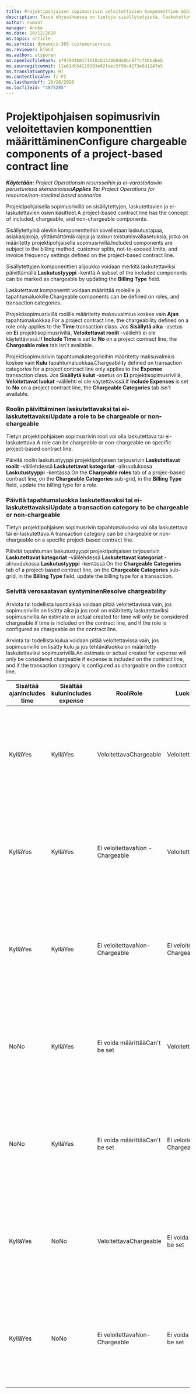 ```yaml
---
title: Projektipohjaisen sopimusrivin veloitettavien komponenttien määrittäminen
description: Tässä ohjeaiheessa on tietoja sisällytetyistä, laskutettavista ja ei-laskutettavista komponenteista sopimusriveillä.
author: rumant
manager: Annbe
ms.date: 10/12/2020
ms.topic: article
ms.service: dynamics-365-customerservice
ms.reviewer: kfend
ms.author: stsporen
ms.openlocfilehash: af97904b0171618cb15d060da9bc87fcf6bbabeb
ms.sourcegitcommit: 11a61db54119503e82faec5f99c4273e8d1247e5
ms.translationtype: HT
ms.contentlocale: fi-FI
ms.lasthandoff: 10/16/2020
ms.locfileid: "4075285"
---
```

# <a name="configure-chargeable-components-of-a-project-based-contract-line"></a><span data-ttu-id="77891-103">Projektipohjaisen sopimusrivin veloitettavien komponenttien määrittäminen</span><span class="sxs-lookup"><span data-stu-id="77891-103">Configure chargeable components of a project-based contract line</span></span>

<span data-ttu-id="77891-104">_**Käytetään:** Project Operationsin resursseihin ja ei-varastoitaviin perustuvissa skenaarioissa_</span><span class="sxs-lookup"><span data-stu-id="77891-104">_**Applies To:** Project Operations for resource/non-stocked based scenarios_</span></span>

<span data-ttu-id="77891-105">Projektipohjaisella sopimusrivillä on sisällytettyjen, laskutettavien ja ei-laskutettavien osien käsitteet.</span><span class="sxs-lookup"><span data-stu-id="77891-105">A project-based contract line has the concept of included, chargeable, and non-chargeable components.</span></span>

<span data-ttu-id="77891-106">Sisällytettyinä oleviin komponentteihin sovelletaan laskutustapaa, asiakasjakoja, ylittämättömiä rajoja ja laskun toistumisväliasetuksia, jotka on määritetty projektipohjaisella sopimusrivillä.</span><span class="sxs-lookup"><span data-stu-id="77891-106">Included components are subject to the billing method, customer splits, not-to-exceed limits, and invoice frequency settings defined on the project-based contract line.</span></span>

<span data-ttu-id="77891-107">Sisällytettyjen komponenttien alijoukko voidaan merkitä laskutettaviksi päivittämällä **Laskutustyyppi** -kenttä.</span><span class="sxs-lookup"><span data-stu-id="77891-107">A subset of the included components can be marked as chargeable by updating the **Billing Type** field.</span></span>

<span data-ttu-id="77891-108">Laskutettavat komponentit voidaan määrittää rooleille ja tapahtumaluokille.</span><span class="sxs-lookup"><span data-stu-id="77891-108">Chargeable components can be defined on roles, and transaction categories.</span></span>

<span data-ttu-id="77891-109">Projektisopimusrivillä roolille määritetty maksuvalmius koskee vain **Ajan** tapahtumaluokkaa.</span><span class="sxs-lookup"><span data-stu-id="77891-109">For a project contract line, the chargeability defined on a role only applies to the **Time** transaction class.</span></span> <span data-ttu-id="77891-110">Jos **Sisällytä aika** -asetus on **Ei** projektisopimusrivillä, **Veloitettavat roolit** -välilehti ei ole käytettävissä.</span><span class="sxs-lookup"><span data-stu-id="77891-110">If **Include Time** is set to **No** on a project contract line, the **Chargeable roles** tab isn't available.</span></span>

<span data-ttu-id="77891-111">Projektisopimusrivin tapahtumakategorioihin määritetty maksuvalmius koskee vain **Kulu** tapahtumaluokkaa.</span><span class="sxs-lookup"><span data-stu-id="77891-111">Chargeability defined on transaction categories for a project contract line only applies to the **Expense** transaction class.</span></span> <span data-ttu-id="77891-112">Jos **Sisällytä kulut** -asetus on **Ei** projektisopimusrivillä, **Veloitettavat luokat** -välilehti ei ole käytettävissä.</span><span class="sxs-lookup"><span data-stu-id="77891-112">If **Include Expenses** is set to **No** on a project contract line, the **Chargeable Categories** tab isn't available.</span></span>

### <a name="update-a-role-to-be-chargeable-or-non-chargeable"></a><span data-ttu-id="77891-113">Roolin päivittäminen laskutettavaksi tai ei-laskutettavaksi</span><span class="sxs-lookup"><span data-stu-id="77891-113">Update a role to be chargeable or non-chargeable</span></span>

<span data-ttu-id="77891-114">Tietyn projektipohjaisen sopimusrivin rooli voi olla laskutettava tai ei-laskutettava.</span><span class="sxs-lookup"><span data-stu-id="77891-114">A role can be chargeable or non-chargeable on specific project-based contract line.</span></span>

<span data-ttu-id="77891-115">Päivitä roolin laskutustyyppi projektipohjaisen tarjousrivin **Laskutettavat roolit** -välilehdessä **Laskutettavat kategoriat** -aliruudukossa **Laskutustyyppi** -kentässä.</span><span class="sxs-lookup"><span data-stu-id="77891-115">On the **Chargeable roles** tab of a projec-based contract line, on the **Chargeable Categories** sub-grid, in the **Billing Type** field, update the billing type for a role.</span></span>

### <a name="update-a-transaction-category-to-be-chargeable-or-non-chargeable"></a><span data-ttu-id="77891-116">Päivitä tapahtumaluokka laskutettavaksi tai ei-laskutettavaksi</span><span class="sxs-lookup"><span data-stu-id="77891-116">Update a transaction category to be chargeable or non-chargeable</span></span>

<span data-ttu-id="77891-117">Tietyn projektipohjaisen sopimusrivin tapahtumaluokka voi olla laskutettava tai ei-laskutettava.</span><span class="sxs-lookup"><span data-stu-id="77891-117">A transaction category can be chargeable or non-chargeable on a specific project-based contract line.</span></span>

<span data-ttu-id="77891-118">Päivitä tapahtuman laskutustyyppi projektipohjaisen tarjousrivin **Laskutettavat kategoriat** -välilehdessä **Laskutettavat kategoriat** -aliruudukossa **Laskutustyyppi** -kentässä.</span><span class="sxs-lookup"><span data-stu-id="77891-118">On the **Chargeable Categories** tab of a project-based contract line, on the **Chargeable Categories** sub-grid, in the **Billing Type** field, update the billing type for a transaction.</span></span>

### <a name="resolve-chargeability"></a><span data-ttu-id="77891-119">Selvitä verosaatavan syntyminen</span><span class="sxs-lookup"><span data-stu-id="77891-119">Resolve chargeability</span></span>

<span data-ttu-id="77891-120">Arviota tai todellista luontiaikaa voidaan pitää veloitettavissa vain, jos sopimusriville on lisätty aika ja jos rooli on määritetty laskutettaviksi sopimusrivillä.</span><span class="sxs-lookup"><span data-stu-id="77891-120">An estimate or actual created for time will only be considered chargeable if time is included on the contract line, and if the role is configured as chargeable on the contract line.</span></span>

<span data-ttu-id="77891-121">Arviota tai todellista kulua voidaan pitää veloitettavissa vain, jos sopimusriville on lisätty kulu ja jos tehtäväluokka on määritetty laskutettaviksi sopimusrivillä.</span><span class="sxs-lookup"><span data-stu-id="77891-121">An estimate or actual created for expense will only be considered chargeable if expense is included on the contract line, and if the transaction category is configured as chargeable on the contract line.</span></span>

| <span data-ttu-id="77891-122">Sisältää ajan</span><span class="sxs-lookup"><span data-stu-id="77891-122">Includes time</span></span> | <span data-ttu-id="77891-123">Sisältää kulun</span><span class="sxs-lookup"><span data-stu-id="77891-123">Includes expense</span></span> | <span data-ttu-id="77891-124">Rooli</span><span class="sxs-lookup"><span data-stu-id="77891-124">Role</span></span> | <span data-ttu-id="77891-125">Luokka</span><span class="sxs-lookup"><span data-stu-id="77891-125">Category</span></span> | <span data-ttu-id="77891-126">Tehtävä</span><span class="sxs-lookup"><span data-stu-id="77891-126">Task</span></span> |
| --- | --- | --- | --- | --- |
| <span data-ttu-id="77891-127">Kyllä</span><span class="sxs-lookup"><span data-stu-id="77891-127">Yes</span></span> | <span data-ttu-id="77891-128">Kyllä</span><span class="sxs-lookup"><span data-stu-id="77891-128">Yes</span></span> | <span data-ttu-id="77891-129">Veloitettava</span><span class="sxs-lookup"><span data-stu-id="77891-129">Chargeable</span></span> | <span data-ttu-id="77891-130">Veloitettava</span><span class="sxs-lookup"><span data-stu-id="77891-130">Chargeable</span></span> | <span data-ttu-id="77891-131">Laskutus toteutuneesta ajasta: Laskutettava</span><span class="sxs-lookup"><span data-stu-id="77891-131">Billing on a time actual: Chargeable</span></span> </br><span data-ttu-id="77891-132">Laskutustyyppi tosiasiallisesta kustannuksesta: Laskutettava</span><span class="sxs-lookup"><span data-stu-id="77891-132">Billing type on an expense actual: Chargeable</span></span> |
| <span data-ttu-id="77891-133">Kyllä</span><span class="sxs-lookup"><span data-stu-id="77891-133">Yes</span></span> | <span data-ttu-id="77891-134">Kyllä</span><span class="sxs-lookup"><span data-stu-id="77891-134">Yes</span></span> | <span data-ttu-id="77891-135">Ei veloitettava</span><span class="sxs-lookup"><span data-stu-id="77891-135">Non - Chargeable</span></span> | <span data-ttu-id="77891-136">Veloitettava</span><span class="sxs-lookup"><span data-stu-id="77891-136">Chargeable</span></span> | <span data-ttu-id="77891-137">Laskutus toteutuneesta ajasta: Ei veloitettava</span><span class="sxs-lookup"><span data-stu-id="77891-137">Billing on a time actual: Non-Chargeable</span></span> </br><span data-ttu-id="77891-138">Laskutustyyppi tosiasiallisesta kustannuksesta: Laskutettava</span><span class="sxs-lookup"><span data-stu-id="77891-138">Billing type on an expense actual: Chargeable</span></span> |
| <span data-ttu-id="77891-139">Kyllä</span><span class="sxs-lookup"><span data-stu-id="77891-139">Yes</span></span> | <span data-ttu-id="77891-140">Kyllä</span><span class="sxs-lookup"><span data-stu-id="77891-140">Yes</span></span> | <span data-ttu-id="77891-141">Ei veloitettava</span><span class="sxs-lookup"><span data-stu-id="77891-141">Non-Chargeable</span></span> | <span data-ttu-id="77891-142">Ei veloitettava</span><span class="sxs-lookup"><span data-stu-id="77891-142">Non-Chargeable</span></span> | <span data-ttu-id="77891-143">Laskutus toteutuneesta ajasta: Ei veloitettava</span><span class="sxs-lookup"><span data-stu-id="77891-143">Billing on a time actual: Non-Chargeable</span></span> </br><span data-ttu-id="77891-144">Laskutustyyppi tosiasiallisesta kustannuksesta: Ei veloitettava</span><span class="sxs-lookup"><span data-stu-id="77891-144">Billing type on an expense actual: Non-Chargeable</span></span> |
| <span data-ttu-id="77891-145">No</span><span class="sxs-lookup"><span data-stu-id="77891-145">No</span></span> | <span data-ttu-id="77891-146">Kyllä</span><span class="sxs-lookup"><span data-stu-id="77891-146">Yes</span></span> | <span data-ttu-id="77891-147">Ei voida määrittää</span><span class="sxs-lookup"><span data-stu-id="77891-147">Can't be set</span></span> | <span data-ttu-id="77891-148">Veloitettava</span><span class="sxs-lookup"><span data-stu-id="77891-148">Chargeable</span></span> | <span data-ttu-id="77891-149">Laskutus toteutuneesta ajasta: Ei saatavilla</span><span class="sxs-lookup"><span data-stu-id="77891-149">Billing on a time actual: Not available</span></span> </br><span data-ttu-id="77891-150">Laskutustyyppi tosiasiallisesta kustannuksesta: Laskutettava</span><span class="sxs-lookup"><span data-stu-id="77891-150">Billing type on an expense actual:Chargeable</span></span> |
| <span data-ttu-id="77891-151">No</span><span class="sxs-lookup"><span data-stu-id="77891-151">No</span></span> | <span data-ttu-id="77891-152">Kyllä</span><span class="sxs-lookup"><span data-stu-id="77891-152">Yes</span></span> | <span data-ttu-id="77891-153">Ei voida määrittää</span><span class="sxs-lookup"><span data-stu-id="77891-153">Can't be set</span></span> | <span data-ttu-id="77891-154">Ei veloitettava</span><span class="sxs-lookup"><span data-stu-id="77891-154">Non-Chargeable</span></span> | <span data-ttu-id="77891-155">Laskutus toteutuneesta ajasta: Ei saatavilla</span><span class="sxs-lookup"><span data-stu-id="77891-155">Billing on a time actual: Not available</span></span> </br><span data-ttu-id="77891-156">Laskutustyyppi tosiasiallisesta kustannuksesta: Ei veloitettava</span><span class="sxs-lookup"><span data-stu-id="77891-156">Billing type on an expense actual: Non-chargeable</span></span> |
| <span data-ttu-id="77891-157">Kyllä</span><span class="sxs-lookup"><span data-stu-id="77891-157">Yes</span></span> | <span data-ttu-id="77891-158">No</span><span class="sxs-lookup"><span data-stu-id="77891-158">No</span></span> | <span data-ttu-id="77891-159">Veloitettava</span><span class="sxs-lookup"><span data-stu-id="77891-159">Chargeable</span></span> | <span data-ttu-id="77891-160">Ei voida määrittää</span><span class="sxs-lookup"><span data-stu-id="77891-160">Can't be set</span></span> | <span data-ttu-id="77891-161">Laskutus toteutuneesta ajasta: Laskutettava</span><span class="sxs-lookup"><span data-stu-id="77891-161">Billing on a time actual: Chargeable</span></span> </br><span data-ttu-id="77891-162">Laskutustyyppi tosiasiallisesta kustannuksesta: Ei saatavilla</span><span class="sxs-lookup"><span data-stu-id="77891-162">Billing type on an expense actual: Not available</span></span> |
| <span data-ttu-id="77891-163">Kyllä</span><span class="sxs-lookup"><span data-stu-id="77891-163">Yes</span></span> | <span data-ttu-id="77891-164">No</span><span class="sxs-lookup"><span data-stu-id="77891-164">No</span></span> | <span data-ttu-id="77891-165">Ei veloitettava</span><span class="sxs-lookup"><span data-stu-id="77891-165">Non-Chargeable</span></span> | <span data-ttu-id="77891-166">Ei voida määrittää</span><span class="sxs-lookup"><span data-stu-id="77891-166">Can't be set</span></span> | <span data-ttu-id="77891-167">Laskutus toteutuneesta ajasta: Ei veloitettava</span><span class="sxs-lookup"><span data-stu-id="77891-167">Billing on a time actual: Non-chargeable</span></span> </br> <span data-ttu-id="77891-168">Laskutustyyppi tosiasiallisesta kustannuksesta: Ei saatavilla</span><span class="sxs-lookup"><span data-stu-id="77891-168">Billing type on an expense actual: Not available</span></span> |
